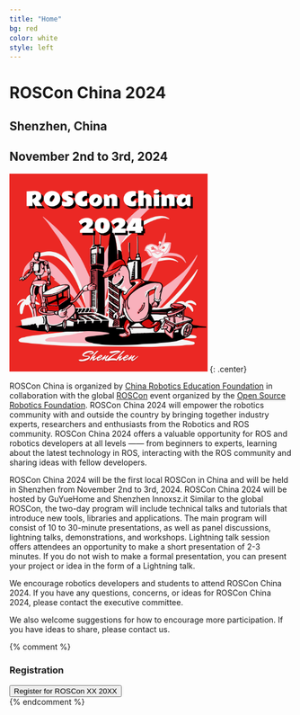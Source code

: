 ```yaml
---
title: "Home"
bg: red
color: white
style: left
---
```


# ROSCon China 2024 

## Shenzhen, China

## November 2nd to 3rd, 2024



<img src="img/ROSCon_China_2024.jpg" alt="ROSCon XX {{ site.roscon_year}}" style="width:70%"/>
{: .center}


ROSCon China is organized by [China Robotics Education Foundation](http://roseducation.org.cn/) in collaboration with the global [ROSCon](https://roscon.ros.org/2024/) event organized by the [Open Source Robotics Foundation](https://www.openrobotics.org/). ROSCon China 2024 will empower the robotics community with and outside the country by bringing together industry experts, researchers and enthusiasts from the Robotics and ROS community. ROSCon China 2024 offers a valuable opportunity for ROS and robotics developers at all levels —— from beginners to experts, learning about the latest technology in ROS, interacting with the ROS community and sharing ideas with fellow developers.

ROSCon China 2024 will be the first local ROSCon in China and will be held in Shenzhen from November 2nd to 3rd, 2024. ROSCon China 2024 will be hosted by GuYueHome and Shenzhen Innoxsz.it Similar to the global ROSCon, the two-day program will include technical talks and tutorials that introduce new tools, libraries and applications. The main program will consist of 10 to 30-minute presentations, as well as panel discussions, lightning talks, demonstrations, and workshops. Lightning talk session offers attendees an opportunity to make a short presentation of  2-3  minutes. If you do not wish to make a formal presentation, you can present your project or idea in the form of a Lightning talk.

We encourage robotics developers and students to attend ROSCon China 2024. If you have any questions, concerns, or ideas for ROSCon China 2024, please contact the executive committee.

We also welcome suggestions for how to encourage more participation. If you have ideas to share, please contact us.


{% comment %}

### Registration

<div class="user-action">
	<button class="register" onclick="window.open('https://rosconxx.regfox.com/roscon-xx-20XX')" target="_blank">
		Register for ROSCon XX 20XX
	</button>
</div>
{% endcomment %}
